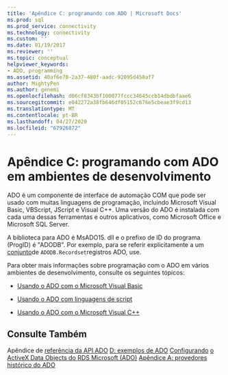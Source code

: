 ```yaml
---
title: 'Apêndice C: programando com ADO | Microsoft Docs'
ms.prod: sql
ms.prod_service: connectivity
ms.technology: connectivity
ms.custom: ''
ms.date: 01/19/2017
ms.reviewer: ''
ms.topic: conceptual
helpviewer_keywords:
- ADO, programming
ms.assetid: 40af6e70-2a37-480f-aadc-92095d450af7
author: MightyPen
ms.author: genemi
ms.openlocfilehash: d06cf8343bf100077fccc34645ccb14dbdbfaae6
ms.sourcegitcommit: e042272a38fb646df05152c676e5cbeae3f9cd13
ms.translationtype: MT
ms.contentlocale: pt-BR
ms.lasthandoff: 04/27/2020
ms.locfileid: "67926872"
---
```

# <a name="appendix-c-programming-with-ado-in-development-environments"></a>Apêndice C: programando com ADO em ambientes de desenvolvimento
ADO é um componente de interface de automação COM que pode ser usado com muitas linguagens de programação, incluindo Microsoft Visual Basic, VBScript, JScript e Visual C++. Uma versão do ADO é instalada com cada uma dessas ferramentas e outros aplicativos, como Microsoft Office e Microsoft SQL Server.

 A biblioteca para ADO é MsADO15. dll e o prefixo de ID do programa (ProgID) é "ADODB". Por exemplo, para se referir explicitamente a um [conjunto](../../../ado/reference/ado-api/recordset-object-ado.md)de `ADODB.Recordset`registros ADO, use.

 Para obter mais informações sobre programação com o ADO em vários ambientes de desenvolvimento, consulte os seguintes tópicos:

-   [Usando o ADO com o Microsoft Visual Basic](../../../ado/guide/appendixes/using-ado-with-microsoft-visual-basic.md)

-   [Usando o ADO com linguagens de script](../../../ado/guide/appendixes/using-ado-with-scripting-languages.md)

-   [Usando o ADO com o Microsoft Visual C++](../../../ado/guide/appendixes/using-ado-with-microsoft-visual-c.md)

## <a name="see-also"></a>Consulte Também
 Apêndice de [referência da API ADO](../../../ado/reference/ado-api/ado-api-reference.md) [D: exemplos de ADO](../../../ado/guide/appendixes/appendix-d-ado-samples.md) [Configurando](../../../ado/guide/remote-data-service/configuring-rds.md) [o ActiveX Data Objects do RDS Microsoft (ADO)](../../../ado/microsoft-activex-data-objects-ado.md) [Apêndice A: provedores](../../../ado/guide/appendixes/appendix-a-providers.md) [histórico do ADO](../../../ado/guide/ado-history.md)
